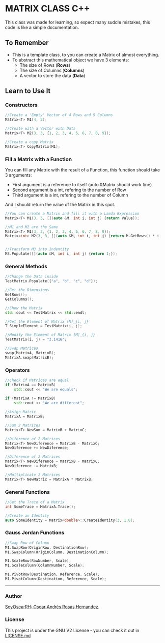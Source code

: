 # MATRIX CLASS C++

This class was made for learning, so expect many suddle mistakes, 
this code is like a simple documentation.


## To Remember

* This is a template class, to you can create a Matrix of almost
  everything.
* To abstract this mathematical object we have 3 elements:
    * The size of Rows (**Rows**)
    * The size of Columns (**Columns**)
    * A vector to store the data (**Data**)



## Learn to Use It

### Constructors
```c++
//Create a 'Empty' Vector of 4 Rows and 5 Columns
Matrix<T> M1(4, 5);

//Create with a Vector with Data
Matrix<T> M2(3, 3, {1, 2, 3, 4, 5, 6, 7, 8, 9}); 

//Create a copy Matrix
Matrix<T> CopyMatrix(M1); 
```

### Fill a Matrix with a Function

You can fill any Matrix with the result of a Function, this
function should take 3 arguments:

* First argument is a reference to itself (auto &Matrix should work fine) 
* Second argument is a int, refering to the number of Row
* Third argument is a int, refering to the number of Column

And I should return the value of the Matrix in this spot.

```c++
//You can create a Matrix and fill it with a Lamda Expression
Matrix<T> M1(3, 3, [](auto &M, int i, int j) {return Value});

//M1 and M2 are the Same
Matrix<T> M1(3, 3, {1, 2, 3, 4, 5, 6, 7, 8, 9});
Matrix<int> M2(3, 3, [](auto &M, int i, int j) {return M.GetRows() * i + j + 1;}); 


//Transform M3 into Indentity
M3.Populate([](auto &M, int i, int j) {return 1;}); 
```

### General Methods
```c++
//Change the Data inside
TestMatrix.Populate({"a", "b", "c", "d"});

//Get the Dimensions
GetRows(); 
GetColumns(); 

//Show the Matrix
std::cout << TestMatrix << std::endl;

//Get the Element of Matrix [M]_{i, j}
T SimpleElement = TestMatrix(i, j);

//Modify the Element of Matrix [M]_{i, j}
TestMatrix(i, j) = "3.1416";

//Swap Matrices
swap(MatrixA, MatrixB);
MatrixA.swap(MatrixB);
```

### Operators
```c++
//Check if Matrices are equal
if (MatrixA == MatrixB)
    std::cout << "We are equals";
    
if (MatrixA != MatrixB)
    std::cout << "We are different";

//Asign Matrix
MatrixA = MatrixB;

//Sum 2 Matrices
Matrix<T> NewSum = MatrixB + MatrixC;

//Diference of 2 Matrices
Matrix<T> NewDiference = MatrixB - MatrixC;
NewDiference += NewDiference;

//Diference of 2 Matrices
Matrix<T> NewDiference = MatrixB - MatrixC;
NewDiference -= MatrixB;

//Multiplicate 2 Matrices
Matrix<T> NewMatrix = MatrixA * MatrixB;

```

### General Functions
```c++
//Get the Trace of a Matrix
int SomeTrace = MatrixA.Trace();

//Create an Identity
auto SomeIdentity = Matrix<double>::CreateIdentity(3, 1.0);
```

### Gauss Jordan Functions
```c++
//Swap Row of Column
M1.SwapRow(OriginRow, DestinationRow);
M1.SwapColumn(OriginColumn, DestinationColumn);

M1.ScaleRow(RowNumber, Scale);
M1.ScaleColumn(ColumnNumber, Scale);

M1.PivotRow(Destination, Reference, Scale);
M1.PivotColumn(Destination, Reference, Scale);


```

* * *


### Author

[SoyOscarRH:  Oscar Andrés Rosas Hernandez](https://github.com/SoyOscarRH).

### License

This project is under the GNU V2 License - you can check it out in [LICENSE.md](LICENSE.md)


